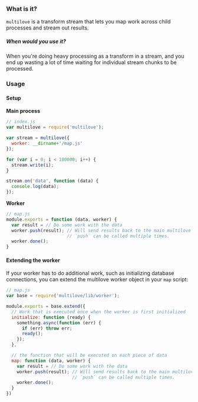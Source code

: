 ### What is it?

`multilove` is a transform stream that lets you map work across child processes and stream out results.

##### When would you use it?

When you're doing heavy processing as a transform in a stream, and you end up wasting a lot of time waiting for individual stream chunks to be processed.

### Usage

#### Setup
**Main process**

```js
// index.js
var multilove = require('multilove');

var stream = multilove({
  worker: __dirname+'/map.js'
});

for (var i = 0; i < 100000; i++) {
  stream.write(i);
}

stream.on('data', function (data) {
  console.log(data);
});
```

**Worker**

```js
// map.js
module.exports = function (data, worker) {
  var result = // Do some work with the data
  worker.push(result); // Will send results back to the main multilove stream.
                       // `push` can be called multiple times.
  worker.done();
}

```

#### Extending the worker

If your worker has to do additional work, such as initializing database connections, you can extend the multilove worker object in your `map` script:

```js
// map.js
var base = require('multilove/lib/worker');

module.exports = base.extend({
  // Work that is executed once when the worker is first initialized
  initialize: function (ready) {
    something.async(function (err) {
      if (err) throw err;
      ready();
    });
  },

  // the function that will be executed on each piece of data
  map: function (data, worker) {
    var result = // Do some work with the data
    worker.push(result); // Will send results back to the main multilove stream.
                         // `push` can be called multiple times.
    worker.done();
  }
})
```

